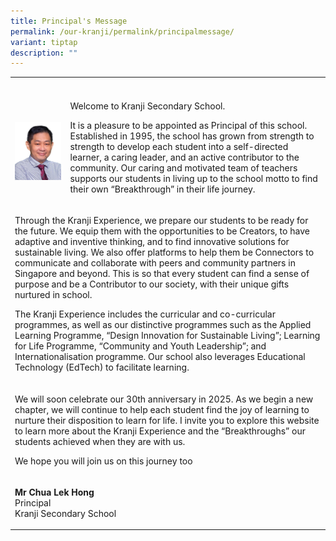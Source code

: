 ```yaml
---
title: Principal's Message
permalink: /our-kranji/permalink/principalmessage/
variant: tiptap
description: ""
---
```

<table><tbody><tr><th rowspan="1" colspan="1"><p></p></th><th rowspan="1" colspan="2"><p></p></th></tr><tr><td rowspan="1" colspan="1"><p></p><div class="isomer-image-wrapper"><img style="width: 100%;" height="auto" width="100%" alt="" src="/images/SMC/SMC 2023/mr chua lek hong.jpeg"></div></td><td rowspan="1" colspan="2"><p>Welcome to Kranji Secondary School.</p><p></p><p>It is a pleasure to be appointed as Principal of this school. Established in 1995, the school has grown from strength to strength to develop each student into a self-directed learner, a caring leader, and an active contributor to the community. Our caring and motivated team of teachers supports our students in living up to the school motto to find their own “Breakthrough” in their life journey.</p></td></tr><tr><td rowspan="1" colspan="3"><p>Through the Kranji Experience, we prepare our students to be ready for the future. We equip them with the opportunities to be Creators, to have adaptive and inventive thinking, and to find innovative solutions for sustainable living. We also offer platforms to help them be Connectors to communicate and collaborate with peers and community partners in Singapore and beyond. This is so that every student can find a sense of purpose and be a Contributor to our society, with their unique gifts nurtured in school.</p><p></p><p>The Kranji Experience includes the curricular and co-curricular programmes, as well as our distinctive programmes such as the Applied Learning Programme, “Design Innovation for Sustainable Living”; Learning for Life Programme, “Community and Youth Leadership”; and Internationalisation programme. Our school also leverages Educational Technology (EdTech) to facilitate learning.</p></td></tr><tr><td rowspan="1" colspan="3"><p>We will soon celebrate our 30th anniversary in 2025. As we begin a new chapter, we will continue to help each student find the joy of learning to nurture their disposition to learn for life. I invite you to explore this website to learn more about the Kranji Experience and the “Breakthroughs” our students achieved when they are with us.</p><p></p><p>We hope you will join us on this journey too</p></td></tr><tr><td rowspan="1" colspan="3"><p><strong>Mr Chua Lek Hong</strong><br>Principal<br>Kranji Secondary School</p></td></tr></tbody></table><p></p>